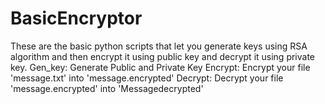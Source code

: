 # BasicEncryptor
These are the basic python scripts that let you generate keys using RSA algorithm and then encrypt it using public key and decrypt it using private key.
Gen_key: Generate Public and Private Key
Encrypt: Encrypt your file 'message.txt' into 'message.encrypted'
Decrypt: Decrypt your file 'message.encrypted' into 'Messagedecrypted'
